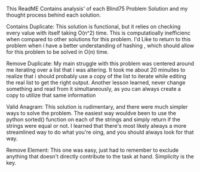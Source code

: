 This ReadME Contains analysis' of each Blind75 Problem Solution and my thought process behind each solution.

Contains Duplicate:
  This solution is functional, but it relies on checking every value with itself taking O(n^2) time. 
  This is computatioally inefficienc when compared to other solutions for this problem.
  I'd Like to return to this problem when i have a better understanding of hashing , which should allow  for this problem to be solved in O(n) time.

Remove Duplicate:
  My main struggle with this problem was centered around me iterating over a list that i was altering. 
  It took me about 20 minuites to realize that i should probably use a copy of the list to iterate while editing the real list to get the right output.
  Another lesson learned, never change something and read from it simultaneously, as you can always create a copy to utilize that same information
  

Valid Anagram:
  This solution is rudimentary, and there were much simpler ways to solve the problem.
  The easiest way wouldve been to use the python sorted() function on each of the strings and simply return if the strings were equal or not.
  I learned that there's most likely always a more streamlined way to do what you're oing, and you should always look for that way.

Remove Element:
  This one was easy, just had to remember to exclude anything that doesn't directly contribute to the task at hand. 
  Simplicity is the key.
